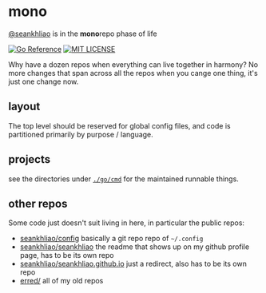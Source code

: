 # mono

[@seankhliao][githubseankhliao] is in the **mono**repo phase of life

[![Go Reference][badgepkgsite]][pkgsitemono]
[![MIT LICENSE][badgelicense]][filelicense]

Why have a dozen repos when everything can live together in harmony?
No more changes that span across all the repos when you cange one thing,
it's just one change now.

## layout

The top level should be reserved for global config files,
and code is partitioned primarily by purpose / language.

## projects

see the directories under [`./go/cmd`](cmd/go) for the maintained runnable things.

## other repos

Some code just doesn't suit living in here,
in particular the public repos:

- [seankhliao/config][repoconfig] basically a git repo repo of `~/.config`
- [seankhliao/seankhliao][reposeankhliao] the readme that shows up on my github profile page, has to be its own repo
- [seankhliao/seankhliao.github.io][repogithubio] just a redirect, also has to be its own repo
- [erred/][githuberred] all of my old repos

[badgelicense]: https://img.shields.io/github/license/seankhliao/mono?style=flat-square
[badgepkgsite]: https://pkg.go.dev/badge/go.seankhliao.com/mono.svg
[filelicense]: LICENSE
[githuberred]: https://github.com/erred
[githubseankhliao]: https://github.com/seankhliao
[pkgsitemono]: https://pkg.go.dev/go.seankhliao.com/mono
[repoconfig]: https://github.com/seankhliao/config
[repogithubio]: https://github.com/seankhliao/seankhliao.github.io
[reposeankhliao]: https://github.com/seankhliao/seankhliao
